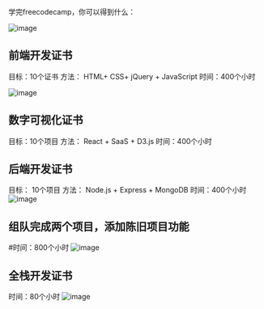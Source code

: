 学完freecodecamp，你可以得到什么：

![image](https://user-images.githubusercontent.com/19257507/37806895-74b94100-2e7d-11e8-9277-9290bebd57d4.png)

## 前端开发证书
目标：10个证书
方法： HTML+ CSS+ jQuery + JavaScript
时间：400个小时

![image](https://user-images.githubusercontent.com/19257507/37806920-97458792-2e7d-11e8-9583-e11a068adb30.png)

## 数字可视化证书
目标：10个项目
方法： React + SaaS + D3.js
时间：400个小时

## 后端开发证书
目标： 10个项目
方法： Node.js + Express + MongoDB
时间：400个小时
![image](https://user-images.githubusercontent.com/19257507/37806997-f8cade9a-2e7d-11e8-846f-01935a70c240.png)

## 组队完成两个项目，添加陈旧项目功能
#时间：800个小时
![image](https://user-images.githubusercontent.com/19257507/37807059-61ccbe0e-2e7e-11e8-8f14-05e5d46399c0.png)

## 全栈开发证书
时间：80个小时
![image](https://user-images.githubusercontent.com/19257507/37807080-810c007c-2e7e-11e8-9c86-1107fdb09407.png)
